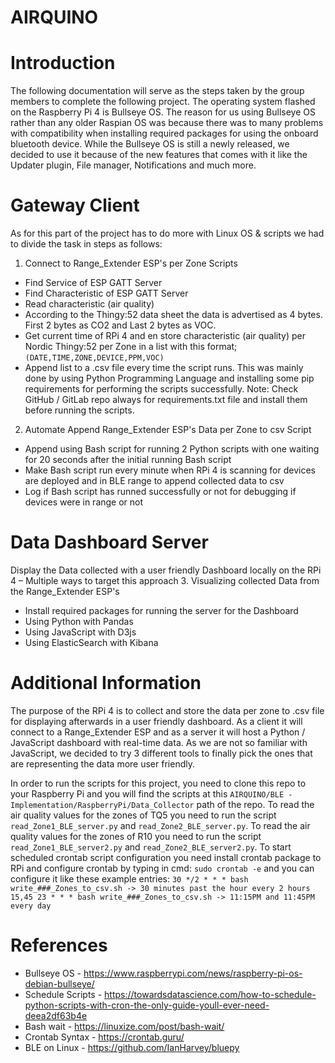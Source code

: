 # AIRQUINO

# Introduction
The following documentation will serve as the steps taken by the group members to complete the following project. The operating system flashed on the Raspberry Pi 4 is Bullseye OS. The reason for us using Bullseye OS rather than any older Raspian OS was because there was to many problems with compatibility when installing required packages for using the onboard bluetooth device. While the Bullseye OS is still a newly released, we decided to use it because of the new features that comes with it like the Updater plugin, File manager, Notifications and much more.

# Gateway Client
As for this part of the project has to do more with Linux OS & scripts we had to divide the task in steps as follows:
1.	Connect to Range_Extender ESP's per Zone Scripts
  - Find Service of ESP GATT Server
  - Find Characteristic of ESP GATT Server
  - Read characteristic (air quality)
  - According to the Thingy:52 data sheet the data is advertised as 4 bytes. First 2 bytes as CO2 and Last 2 bytes as VOC.
  - Get current time of RPi 4 and en store characteristic (air quality) per Nordic Thingy:52 per Zone in a list with this format; `(DATE,TIME,ZONE,DEVICE,PPM,VOC)`
  - Append list to a .csv file every time the script runs.
This was mainly done by using Python Programming Language and installing some pip requirements for performing the scripts successfully. Note: Check GitHub / GitLab repo always for requirements.txt file and install them before running the scripts.
2.	Automate Append Range_Extender ESP's Data per Zone to csv Script 
  - Append using Bash script for running 2 Python scripts with one waiting for 20 seconds after the initial running Bash script
  - Make Bash script run every minute when RPi 4 is scanning for devices are deployed and in BLE range to append collected data to csv
  - Log if Bash script has runned successfully or not for debugging if devices were in range or not 
  
# Data Dashboard Server
Display the Data collected with a user friendly Dashboard locally on the RPi 4 – Multiple ways to target this approach
3.	Visualizing collected Data from the Range_Extender ESP's
  - Install required packages for running the server for the Dashboard
  - Using Python with Pandas
  - Using JavaScript with D3js 
  - Using ElasticSearch with Kibana 

# Additional Information
The purpose of the RPi 4 is to collect and store the data per zone to .csv file for displaying afterwards in a user friendly dashboard. As a client it will connect to a Range_Extender ESP and as a server it will host a Python / JavaScript dashboard with real-time data. As we are not so familiar with JavaScript, we decided to try 3 different tools to finally pick the ones that are representing the data more user friendly. 

In order to run the scripts for this project, you need to clone this repo to your Raspberry Pi and you will find the scripts at this `AIRQUINO/BLE - Implementation/RaspberryPi/Data_Collector` path of the repo. 
To read the air quality values for the zones of TQ5 you need to run the script  `read_Zone1_BLE_server.py` and `read_Zone2_BLE_server.py`. 
To read the air quality values for the zones of R10 you need to run the script  `read_Zone1_BLE_server2.py` and `read_Zone2_BLE_server2.py`. 
To start scheduled crontab script configuration you need install crontab package to RPi and configure crontab by typing in cmd: `sudo crontab -e` and you can configure it like these example entries: `30 */2 * * * bash write_###_Zones_to_csv.sh -> 30 minutes past the hour every 2 hours`
`15,45 23 * * * bash write_###_Zones_to_csv.sh -> 11:15PM and 11:45PM every day`

# References
-	Bullseye OS - https://www.raspberrypi.com/news/raspberry-pi-os-debian-bullseye/
-	Schedule Scripts - https://towardsdatascience.com/how-to-schedule-python-scripts-with-cron-the-only-guide-youll-ever-need-deea2df63b4e
-	Bash wait - https://linuxize.com/post/bash-wait/
-	Crontab Syntax - https://crontab.guru/
-	BLE on Linux - https://github.com/IanHarvey/bluepy
